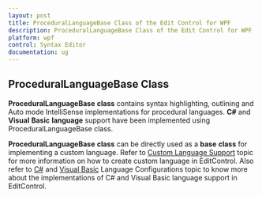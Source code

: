 ```yaml
---
layout: post
title: ProceduralLanguageBase Class of the Edit Control for WPF
description: ProceduralLanguageBase Class of the Edit Control for WPF
platform: wpf
control: Syntax Editor
documentation: ug
---
```


## ProceduralLanguageBase Class  

**ProceduralLanguageBase** **class** contains syntax highlighting, outlining and Auto mode IntelliSense implementations for procedural languages. **C#** and **Visual** **Basic** **language** support have been implemented using ProceduralLanguageBase class. 

**ProceduralLanguageBase** **class** can be directly used as a **base** **class** for implementing a custom language. Refer to [Custom Language Support](#_Custom_Language_Support "") topic for more information on how to create custom language in EditControl. Also refer to [C#](#p34 "") and [Visual Basic](#_Visual_Basic ) Language Configurations topic to know more about the implementations of C# and Visual Basic language support in EditControl. 

